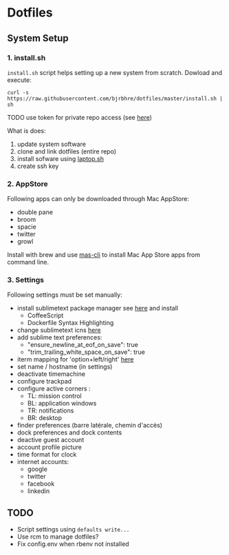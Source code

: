 # Dotfiles

## System Setup

### 1. install.sh

`install.sh` script helps setting up a new system from scratch.
Dowload and execute:

```
curl -s https://raw.githubusercontent.com/bjrbhre/dotfiles/master/install.sh | sh
```

TODO use token for private repo access (see [here](https://gist.github.com/Integralist/9482061))

What is does:

1. update system software
2. clone and link dotfiles (entire repo)
3. install sofware using [laptop.sh](https://github.com/thoughtbot/laptop)
4. create ssh key

### 2. AppStore

Following apps can only be downloaded through Mac AppStore:

+ double pane
+ broom
+ spacie
+ twitter
+ growl

Install with brew and use [mas-cli](https://github.com/mas-cli/mas) to install Mac App Store apps from command line.


### 3. Settings

Following settings must be set manually:

+ install sublimetext package manager see [here](https://sublime.wbond.net/installation) and install
  + CoffeeScript
  + Dockerfile Syntax Highlighting
+ change sublimetext icns [here](http://code.tutsplus.com/tutorials/sublime-text-2-tips-and-tricks-updated--net-21519)
+ add sublime text preferences:
  + "ensure_newline_at_eof_on_save": true
  + "trim_trailing_white_space_on_save": true
+ iterm mapping for 'option+left/right' [here](https://coderwall.com/p/h6yfda)
+ set name / hostname (in settings)
+ deactivate timemachine
+ configure trackpad
+ configure active corners :
  + TL: mission control
  + BL: application windows
  + TR: notifications
  + BR: desktop
+ finder preferences (barre latérale, chemin d'accès)
+ dock preferences and dock contents
+ deactive guest account
+ account profile picture
+ time format for clock
+ internet accounts:
  + google
  + twitter
  + facebook
  + linkedin

## TODO

+ Script settings using `defaults write...`
+ Use rcm to manage dotfiles?
+ Fix config.env when rbenv not installed

